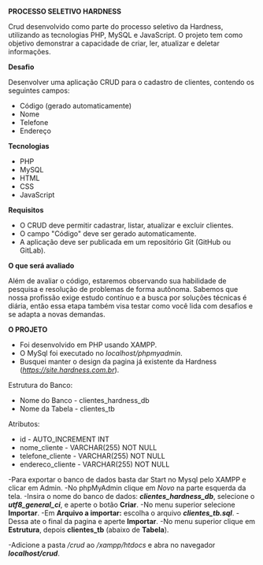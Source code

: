 **PROCESSO SELETIVO HARDNESS**

Crud desenvolvido como parte do processo seletivo da Hardness, utilizando as tecnologias PHP, MySQL e JavaScript. O projeto tem como objetivo demonstrar a capacidade de criar, ler, atualizar e deletar informações.

**Desafio**

Desenvolver uma aplicação CRUD para o cadastro de clientes, contendo os seguintes campos:
 * Código (gerado automaticamente)
 * Nome
 * Telefone
 * Endereço

**Tecnologias**
 * PHP
 * MySQL
 * HTML
 * CSS
 * JavaScript

**Requisitos**
 * O CRUD deve permitir cadastrar, listar, atualizar e excluir clientes.
 * O campo "Código" deve ser gerado automaticamente.
 * A aplicação deve ser publicada em um repositório Git (GitHub ou GitLab).

**O que será avaliado**

Além de avaliar o código, estaremos observando sua habilidade de pesquisa e resolução de problemas de forma autônoma. Sabemos que nossa profissão exige estudo contínuo e a busca por soluções técnicas é diária, então essa etapa também visa testar como você lida com desafios e se adapta a novas demandas.

**O PROJETO**
- Foi desenvolvido em PHP usando XAMPP.
- O MySql foi executado no *localhost/phpmyadmin*.
- Busquei manter o design da pagina já existente da Hardness (*https://site.hardness.com.br*).

Estrutura do Banco:
 * Nome do Banco - clientes_hardness_db
 * Nome da Tabela - clientes_tb

  Atributos:
  * id - AUTO_INCREMENT INT
  * nome_cliente - VARCHAR(255) NOT NULL
  * telefone_cliente - VARCHAR(255) NOT NULL
  * endereco_cliente - VARCHAR(255) NOT NULL

-Para exportar o banco de dados basta dar Start no Mysql pelo XAMPP e clicar em Admin.
-No phpMyAdmin clique em *Novo* na parte esquerda da tela.
-Insira o nome do banco de dados: ***clientes_hardness_db***, selecione o ***utf8_general_ci***, e aperte o botão **Criar**.
-No menu superior selecione **Importar**.
-Em **Arquivo a importar:** escolha o arquivo ***clientes_tb.sql***.
-Dessa ate o final da pagina e aperte **Importar**.
-No menu superior clique em **Estrutura**, depois **clientes_tb** (abaixo de **Tabela**).

-Adicione a pasta */crud* ao */xampp/htdocs* e abra no navegador ***localhost/crud***.